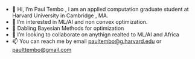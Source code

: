 - 👋 Hi, I’m Paul Tembo , i am an applied computation graduate student at Harvard University in Cambridge , MA.
- 👀 I’m interested in ML/AI and non convex optimization.
- 🌱 Dabling Bayesian Methods for optimization
- 💞️ I’m looking to collaborate on anythign realted to ML/AI and Africa
- 📫 You can reach me by email paultembo@g.harvard.edu or paulttembo@gmail.com
